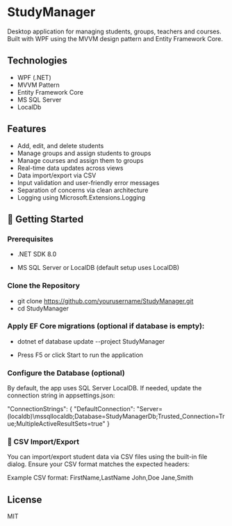 # StudyManager

Desktop application for managing students, groups, teachers and courses. Built with WPF using the MVVM design pattern and Entity Framework Core.

## Technologies

- WPF (.NET)
- MVVM Pattern
- Entity Framework Core
- MS SQL Server
- LocalDb

## Features

- Add, edit, and delete students
- Manage groups and assign students to groups
- Manage courses and assign them to groups
- Real-time data updates across views
- Data import/export via CSV
- Input validation and user-friendly error messages
- Separation of concerns via clean architecture
- Logging using Microsoft.Extensions.Logging

## 🔧 Getting Started

### Prerequisites

- .NET SDK 8.0

- MS SQL Server or LocalDB (default setup uses LocalDB)

### Clone the Repository

- git clone https://github.com/yourusername/StudyManager.git
- cd StudyManager

### Apply EF Core migrations (optional if database is empty):

- dotnet ef database update --project StudyManager

- Press F5 or click Start to run the application

### Configure the Database (optional)

By default, the app uses SQL Server LocalDB. If needed, update the connection string in appsettings.json:

"ConnectionStrings": {
  "DefaultConnection": "Server=(localdb)\\mssqllocaldb;Database=StudyManagerDb;Trusted_Connection=True;MultipleActiveResultSets=true"
}

### 📂 CSV Import/Export

You can import/export student data via CSV files using the built-in file dialog. Ensure your CSV format matches the expected headers:

Example CSV format:
FirstName,LastName
John,Doe
Jane,Smith

## License

MIT
